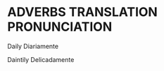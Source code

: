 
# ADVERBS                TRANSLATION                 PRONUNCIATION

Daily                    Diariamente

Daintily                 Delicadamente